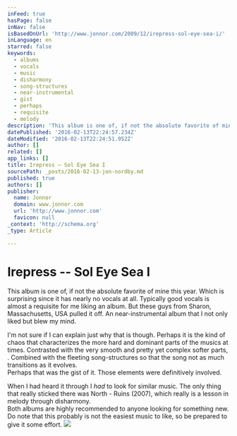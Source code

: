 ```yaml
---
inFeed: true
hasPage: false
inNav: false
isBasedOnUrl: 'http://www.jonnor.com/2009/12/irepress-sol-eye-sea-i/'
inLanguage: en
starred: false
keywords:
  - albums
  - vocals
  - music
  - disharmony
  - song-structures
  - near-instrumental
  - gist
  - perhaps
  - requisite
  - melody
description: 'This album is one of, if not the absolute favorite of mine this year. Which is surprising since it has nearly no vocals at all. Typically good vocals is almost a requisite for me liking an album. But these guys from Sharon, Massachusetts, USA pulled it off.'
datePublished: '2016-02-13T22:24:57.234Z'
dateModified: '2016-02-13T22:24:51.952Z'
author: []
related: []
app_links: []
title: Irepress – Sol Eye Sea I
sourcePath: _posts/2016-02-13-jon-nordby.md
published: true
authors: []
publisher:
  name: Jonnor
  domain: www.jonnor.com
  url: 'http://www.jonnor.com'
  favicon: null
_context: 'http://schema.org'
_type: Article

---
```

# Irepress -- Sol Eye Sea I

This album is one of, if not the absolute favorite of mine this year. Which is surprising since it has nearly no vocals at all. Typically good vocals is almost a requisite for me liking an album. But these guys from Sharon, Massachusetts, USA pulled it off. An near-instrumental album that I not only liked but blew my mind.

I'm not sure if I can explain just why that is though. Perhaps it is the kind of chaos that characterizes the more hard and dominant parts of the musics at times. Contrasted with the very smooth and pretty yet complex softer parts, . Combined with the fleeting song-structures so that the song not as much transitions as it evolves.  
Perhaps that was the gist of it. Those elements were definitively involved.

When I had heard it through I _had_ to look for similar music. The only thing that really sticked there was North - Ruins (2007), which really is a lesson in melody through disharmony.  
Both albums are highly recommended to anyone looking for something new. Do note that this probably is not the easiest music to like, so be prepared to give it some effort.
[![](http://www.jonnor.com/wp/wp-content/plugins/flattr/img/flattr-badge-large.png)][0]

[0]: http://www.jonnor.com/wp/?flattrss_redirect&id=99&md5=e97710b887ab311def085a06ad5a166e